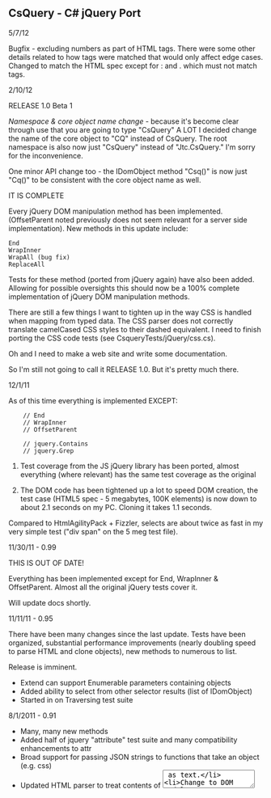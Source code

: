 ## CsQuery - C# jQuery Port

5/7/12

Bugfix - excluding numbers as part of HTML tags. There were some other details related to how tags were matched
  that would only affect edge cases. Changed to match the HTML spec except for : and . which must not match tags.


2/10/12

RELEASE 1.0 Beta 1

*Namespace & core object name change* - because it's become clear through use that you are going to type "CsQuery" 
A LOT I decided change the name of the core object to "CQ" instead of CsQuery.  The root namespace is also now
just "CsQuery" instead of "Jtc.CsQuery." I'm sorry for the inconvenience.

One minor API change too - the IDomObject method "Csq()" is now just "Cq()" to be consistent with the core object 
name as well.

IT IS COMPLETE

Every jQuery DOM manipulation method has been implemented.  (OffsetParent noted previously does not seem
relevant for a server side implementation). New methods in this update include:

	End
	WrapInner
	WrapAll (bug fix)
	ReplaceAll

Tests for these method (ported from jQuery again) have also been added. Allowing for possible oversights this should 
now be a 100% complete implementation of jQuery DOM manipulation methods.

There are still a few things I want to tighten up in the way CSS is handled when mapping from typed data. The
CSS parser does not correctly translate camelCased CSS styles to their dashed equivalent. I need to finish porting the
CSS code tests (see CsqueryTests/jQuery/css.cs).

Oh and I need to make a web site and write some documentation.

So I'm still not going to call it RELEASE 1.0. But it's pretty much there.


12/1/11

As of this time everything is implemented EXCEPT:


        // End
        // WrapInner
        // OffsetParent

        // jquery.Contains
        // jquery.Grep

1) Test coverage from the JS jQuery library has been ported, almost everything (where relevant) 
has the same test coverage as the original

2) The DOM code has been tightened up a lot to speed DOM creation, the test case (HTML5 spec -
5 megabytes, 100K elements) is now down to about 2.1 seconds on my PC. Cloning it takes 1.1 seconds. 


Compared to HtmlAgilityPack + Fizzler, selects are about twice as fast in my very simple test ("div span" on the 5 meg test file).


11/30/11 - 0.99

THIS IS OUT OF DATE!

Everything has been implemented except for End, WrapInner & OffsetParent. Almost all the original jQuery tests cover it.

Will update docs shortly.


11/11/11 - 0.95

There have been many changes since the last update. Tests have been organized, substantial performance improvements
(nearly doubling speed to parse HTML and clone objects), new methods to numerous to list.

Release is imminent.

- Extend can support Enumerable parameters containing objects
- Added ability to select from other selector results (list of IDomObject)
- Started in on Traversing test suite

8/1/2011 - 0.91

- Many, many new methods
- Added half of jquery "attribute" test suite and many compatibility enhancements to attr
- Broad support for passing JSON strings to functions that take an object (e.g. css)
- Updated HTML parser to treat contents of <textarea> as text.
- Change to DOM model so most methods/properties of IDomElement are also in IDomObject with default behavior

7/29/2011 - 0.90

- Added many new utility functions: Extend, ToJSON, ParseJSON, and some more methods
- Extend works by returning ExpandoObjects, but can take anything as its source
- Added test suite. Started adding applicable jQuery unit tests (got through most of Core)
- Updated DOM model to more closely match actual browser DOM
  - Some IDomElement properties became part of IDomObject to simplify access to different element types.
    Because enumerators need to return IDomObject to handle all node types, but most of the time you are interested in
	IDomElement properties, common properties were moved to the base interaface and will return no data and thrown
	an exception if attempting to set for an invalid node type. 
  - Add/Remove/Insert operations have become part of the ChildNode object
  - This will probably change some more to continue to more closely match the browser DOM.


7/19/2011

- Added "select" and "textarea" functionality to val()
- Added Val(IEnumerable<object>) which allows setting multiple-select option lists from any array
- Indexer access works for IDomElement and IEnumerable<IDomElement> easing wrapping of elements.
- Improvements to selection engine - uses index for subqueries whenever possible now.

7/13/2011 - 0.6.2.

- Bug in Base62 function. Learned "don't reinvent" lesson.
- Added support for UpdatePanel processing in Server module. ASP.NET encodes updatepanel data with a length checksum
  which causes the client code to break if you alter anything. Server module now parses it an provides direct access
  to the components of each updatepanel.
- Added ability to select DocType 
- Fixed a problem with cloning. Clones now create their own DOM/index when created. This adds a little overhead when 
  cloning but otherwise it created special cases for clones. This makes much mores sense, it is consistent.
- Actually live tested this against a big ugly asp.net web page, fixed a few bugs, and it works!
- Handle "quoted" and non-quoted comment types
- Finish implementing DOM interfaces
- Handle CDATA
- Better handling of broken close tags (seek nearest match up tree, if none found, ignore, optionally remove)
- Add "DomRenderingOptions" to control handing of bad tags (remove) and allow removing comments
- SELECT not returning a new DOM object. (Should it select within the current CSQ? Or just use Find?)

7/13/2011 - 0.6.1

- Changed selection index to use range selectors, allowing indexed performance across any subset
- Bugfixes in HTML parser (was omitting top-level elements with no children, e.g. doctype)
- added Get()
- Refactored DOM object model to use interfaces properly
- Added DOM objects for text, comment, doctype nodes
- Added "NodeType" property to DOM elements
- Ensured selection results are output in the order they appear in the DOM regardless of where they were added during a single selection operation


7/3/2011 - Version 0.6

- Added a bunch of selectors
- Remodel the engine to support descendent/child selectors
- Changes to the DOM objets to better support cloning, css and style transparently

7/1/2011 - Version 0.5 

TODO

Rendering attributes without quotes (when setting doctype to HTML4) seems to break things - must not be handling some condition properly
   * This needs to be an option, not a function of doctype

(c) 2011 James Treworgy
MIT License

Requires: .NET 4.0 Framework


FEATURES:

- Fast, non-recursive, forgiving HTML parser
- Extensible with simple plugin model (see Server folder) 
- Included plugin to handle form postback values (e.g. update DOM with values from form posts)
- It's just like jQuery

SHORTCOMINGS

- Subset of jQuery API
- DOM model does not exactly match browser DOM API. Am not sure whether the convenience of having
  a better API outwieighs the lack of portability between client and server - may revisit this.
- Some nuances of element properties (e.g."checked") may not exactly mimic browser behavior. This isn't consistent across browsers though,


**Object Model**

    CsQuery               like $, a jQuery object
    Selectors             a Selectors object (contains one or more Selector objects, defines a selection set)
    Selector              a single selector

    CsQuery.Dom           The DOM. This is parsed from the html provided when a CsQuery is created. 
                          CsQuery objects that are created as a result of methods all reference the .Dom from the uppermost object.
    CsQuery.Elements      results of the selection
    CsQuery.Selectors     current selectors applied to create the Elements

	INTERFACES 

    IDomObject            any element in the DOM (all interfaces inherit this)
	IDomSpecialElement    any element that contains its information in the tag itself (comments, doctype, cdata)

	IDomContainer         Any DOM element that can contain other elements

    IDomRoot              The DOM itself
	    :IDomContainer
    IDomElement           A regular DOM element
	    :IDomContainer
	IDomText              A text node
	   :IDomSpecialElement
	IDomInvalidElement    A text node that looks like an HTML closing tag, but is mismatched (treated like text)
	   :IDomText
	IDomComment           A comment
	   :IDomSpecialElement
	IDomCData             A CDATA node
	   :IDomSpecialElement
	IDomDocumentType      A doctype node
	   :IDomSpecialElement

	ABSTRACT CLASSES

	DomContainer<T>:  DomObject<T>
	DomObject<T>: IDomObject

	OBJECTS

	DomRoot: DomContainer, IDomRoot
	DomDocumentType: DomContainer, IDomRoot
	DomElement: DomContainer, IDomElement
	DomText: IDomText
	DomInvalidElement: IDomInvalidElement
	DomComment: IDomComment
	DomCData: IDomCData
	DomDocumentType: IDomDocumentType


**Create DOM**

    var d = CsQuery.Create(html);
	var d = CsQuery.CreateFromElement(IDomObject e);
	var d = CsQuery.CreateFromElement(IEnumerable<IDomObject> e);

**Create a new jQuery from existing one**

    var d = new CsQuery("div",d);  <= First parm is a selector, second is an existing CsQuery object. Internally, this method is
                                       used for many methods to create the return object. Like jQuery, CsQuery returns a new object
                                       for most methods, except for methods designed to affect the DOM like "remove" and "append."

	var d = new CsQuery(IDomObject e, CsQuery context);
	var d = new CsQuery(IEnumerable<IDomObject> e, CsQuery context);
	
	var d = new CsQuery(CsQuery context)  <= Copies exactly

**Selecting**

A CsQuery object is representative of a specific DOM. Unlike a web browser, you can have any number of DOMs - each CsQuery is bound to the dom from which it
was created using one of the static methods.

The Select method creates a selection in that object. If subselection methods are used before a Select, then the top-level elements of the DOM are returned
as the selection. 

    var d = CsQuery.Select("selector"); <= this is the equivalent of $('selector');

This would return matches *within the children* of the top level matches. Assuming your DOM was created from a fully formed HTML document, this would be 
the children of the <html> element.
    
	var d = CsQuery.Find("body");  <= return just the body
	var d = CsQuery.Find("html");  <= returns nothing - html is a top-level element

	var d = CsQuery.Select("html") <= returns the DOM (except for any text nodes that may exist outside the <html> tag
	var d = CsQuery.Select("body") <= same result as .Find("body")

**Render DOM**

    string html = d.Render();

**Inspect HTML**

    d.Find('div')[0].html   <= [0] returns a DomElement object (just like a dom element in javascript). 
                               html renders its html. InnerHtml renders its inner html (just like javascript)

**Each**

    d.Find('div').Each((index,e) => {
        if (index==1) {
           d.Remove(e);
        }
    });

**Everything Else**

Matches jQuery syntax


**Implemented selectors so far**

    tagname
    .class
    #id
     
    [attr]            attribute exists
    [attr="value"]    attribute equals
    [attr^="value"]   attribute starts with
    [attr*="value"]   attribute contains
    [attr~="value"]   attribute contains word
    [attr!="value"]   attribute not equal (nor does not exist)
    [attr$="value"]   attribute ends with
    
    :checked          checked
    :contains         
    :disabled
    :enabled
    :selected
	    
	:eq(n)            nth matching result
    :gt(n)
	:lt(n)
	:even
    :odd
    :first
	:last
	
    :file
    :button           type="button" or <button>
    :checkbox         type="checkbox"    
	

    selectorA, selectorB 	cumulative selector
    selectorA selectorB		descendant selector
    selecotrA > selectorB	child selector


**Implemented methods so far:**

    jQuery (create new jQuery object from existing object, HTML, or DOM element(s))

    Add
	AddClass
    Append
    Attr
    Before
    Children
    Clone
    Css
    Each (uses delegates - can pass a function delegate or anonymous function)
    Eq
    Find
    First
    Hide
    InsertAfter
    Is
    Next
    Parent
    Prev
    Remove
	RemoveClass
    ReplaceWith
    Show
    Val

**Special/Nonstandard Methods:**
    
    Select(selector)
    
Because there's no notion of a global DOM in a C# app, the DOM is part of a CsQuery object. Each
object that gets created as a result of a selection refers to the root object which was created
from an HTML string or elements. Therefore the "Select" method is the equivalent of $('selector').

    CssGet
    
Same as Css( name ) to get a style. This signature is used to assign Css from a JSON object in
this implementation (as this is the more useful/more common usage).

**Other Methods**

    SelectionHtml()

Returns the full HTML for each element in the selection, separated by commas.

    SelectionElements()

Returns the markup for each element in the selection excluding inner HTML and children.

   Render()

Render the entire DOM as a string.